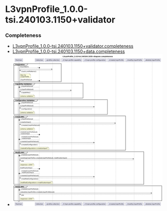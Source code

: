 # L3vpnProfile_1.0.0-tsi.240103.1150+validator  

### Completeness
- [L3vpnProfile_1.0.0-tsi.240103.1150+validator.completeness](./Completeness/L3vpnProfile_1.0.0-tsi.240103.1150+validator.completeness.json)  
- [L3vpnProfile_1.0.0-tsi.240103.1150+data.completeness](./Completeness/L3vpnProfile_1.0.0-tsi.240103.1150+data.completeness.json)  
- ![L3vpnProfile_1.0.0-tsi.240103.1150+diagram.completeness](./Completeness/L3vpnProfile_1.0.0-tsi.240103.1150+diagram.completeness.png)  